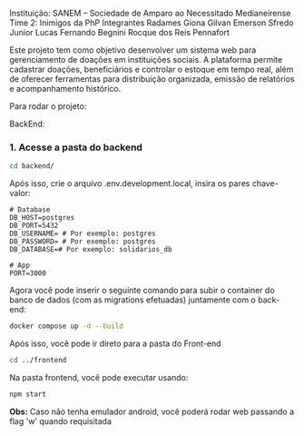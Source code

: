 Instituição: SANEM – Sociedade de Amparo ao Necessitado Medianeirense
Time 2: Inimigos da PhP
Integrantes 
Radames Giona 
Gilvan Emerson Sfredo Junior 
Lucas Fernando Begnini 
Rocque dos Reis Pennafort 

Este projeto tem como objetivo desenvolver um sistema web para gerenciamento de doações em instituições sociais.
A plataforma permite cadastrar doações, beneficiários e controlar o estoque em tempo real, além de oferecer ferramentas para distribuição organizada, emissão de relatórios e acompanhamento histórico.

Para rodar o projeto:

BackEnd:

### 1. Acesse a pasta do backend
```bash
cd backend/
```

Após isso, crie o arquivo .env.development.local, insira os pares chave-valor:
```text
# Database
DB_HOST=postgres
DB_PORT=5432
DB_USERNAME= # Por exemplo: postgres
DB_PASSWORD= # Por exemplo: postgres
DB_DATABASE=# Por exemplo: solidarios_db

# App
PORT=3000
```

Agora você pode inserir o seguinte comando para subir o container do banco de dados (com as migrations efetuadas) juntamente com o back-end:
```bash
docker compose up -d --build
```

Após isso, você pode ir direto para a pasta do Front-end

```bash
cd ../frontend
```

Na pasta frontend, você pode executar usando:
```bash
npm start
```

**Obs:** Caso não tenha emulador android, você poderá rodar web passando a flag 'w' quando requisitada


